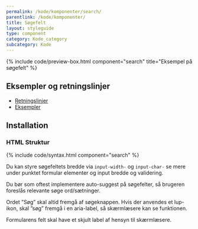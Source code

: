 ```yaml
---
permalink: /kode/komponenter/search/
parentlink: /kode/komponenter/
title: Søgefelt
layout: styleguide
type: component
category: Kode_category
subcategory: Kode
---
```


{% include code/preview-box.html component="search" title="Eksempel på søgefelt" %}

## Eksempler og retningslinjer
<ul class="nobullet-list">
    <li><a href="/komponenter/search/#retningslinjer">Retningslinjer</a></li>
    <li><a href="/komponenter/search/">Eksempler</a></li>
</ul>

## Installation

### HTML Struktur

{% include code/syntax.html component="search" %}

Du kan styre søgefeltets bredde via `input-width-` og `input-char-` se mere under punktet formular elementer og input bredde og validering.

Du bør som oftest implementere auto-suggest på søgefelter, så brugeren foreslås relevante søge ord/sætninger.

Ordet ”Søg” skal altid fremgå af søgeknappen. Hvis der anvendes et lup-ikon, skal ”søg” fremgå i en aria-label, så skærmlæsere kan se funktionen.

Formularens felt skal have et skjult label af hensyn til skærmlæsere.
